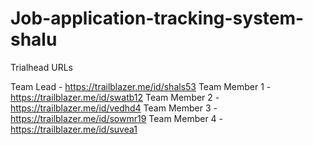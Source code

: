 # Job-application-tracking-system-shalu 
 
Trialhead URLs

Team Lead - https://trailblazer.me/id/shals53
Team Member 1 - https://trailblazer.me/id/swatb12
Team Member 2 - https://trailblazer.me/id/vedhd4
Team Member 3 - https://trailblazer.me/id/sowmr19
Team Member 4 - https://trailblazer.me/id/suvea1
